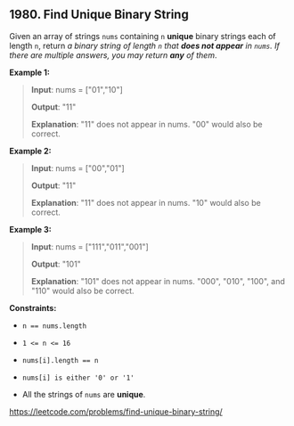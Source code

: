## 1980. Find Unique Binary String

Given an array of strings `nums` containing `n` **unique** binary strings each of length `n`, return _a binary string of length `n` that **does not appear** in `nums`. If there are multiple answers, you may return **any** of them_.

**Example 1:**
>
>**Input**: nums = ["01","10"]
>
>**Output**: "11"
>
>**Explanation**: "11" does not appear in nums. "00" would also be correct.

**Example 2:**
>
>**Input**: nums = ["00","01"]
>
>**Output**: "11"
>
>**Explanation**: "11" does not appear in nums. "10" would also be correct.

**Example 3:**
>
>**Input**: nums = ["111","011","001"]
>
>**Output**: "101"
>
>**Explanation**: "101" does not appear in nums. "000", "010", "100", and "110" would also be correct.

**Constraints:**

- `n == nums.length`

- `1 <= n <= 16`

- `nums[i].length == n`

- `nums[i] is either '0' or '1'`

- All the strings of `nums` are **unique**.

https://leetcode.com/problems/find-unique-binary-string/